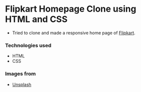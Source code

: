 # Flipkart Homepage Clone using HTML and CSS

- Tried to clone and made a responsive home page of [Flipkart](https://www.flipkart.com/).

### Technologies used
- HTML
- CSS

### Images from
- [Unsplash](https://unsplash.com/developers)